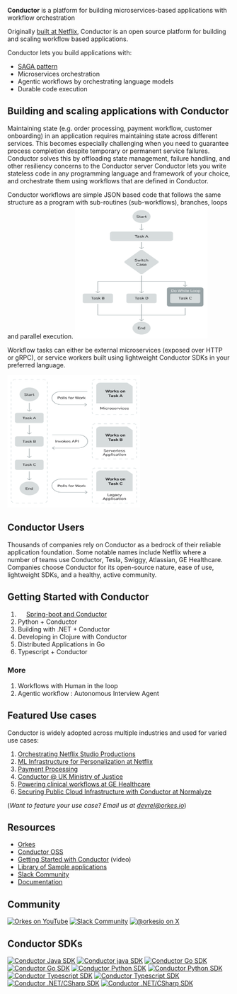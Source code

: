 **Conductor** is a platform for building microservices-based applications with workflow orchestration

Originally [built at Netflix](https://netflixtechblog.com/netflix-conductor-a-microservices-orchestrator-2e8d4771bf40), Conductor is an open source platform for building and scaling workflow based applications. 

Conductor lets you build applications with:
* [SAGA pattern](https://learn.microsoft.com/en-us/azure/architecture/patterns/saga)
* Microservices orchestration
* Agentic workflows by orchestrating language models
* Durable code execution

## Building and scaling applications with Conductor
Maintaining state (e.g. order processing, payment workflow, customer onboarding) in an application requires maintaining state across different services.
This becomes especially challenging when you need to guarantee process completion despite temporary or permanent service failures. 
Conductor solves this by offloading state management, failure handling, and other resiliency concerns to the Conductor server
Conductor lets you write stateless code in any programming language and framework of your choice, and orchestrate them using workflows that are defined in Conductor.

Conductor workflows are simple JSON based code that follows the same structure as a program with sub-routines (sub-workflows), branches, loops and parallel execution.
<img alt="Conductor workflow with a branch" height="300" src="https://raw.githubusercontent.com/conductor-oss/.github/refs/heads/main/workflow_branch.png" width="300"/>

Workflow tasks can either be external microservices (exposed over HTTP or gRPC), or service workers built using lightweight Conductor SDKs in your preferred language.

<img alt="Conductor workflow with a branch" height="300" src="https://github.com/conductor-oss/.github/blob/main/workflow_tasks.png?raw=true" width="300"/>
 
## Conductor Users
Thousands of companies rely on Conductor as a bedrock of their reliable application foundation.
Some notable names include Netflix where a number of teams use Conductor, Tesla, Swiggy, Atlassian, GE Healthcare.
Companies choose Conductor for its open-source nature, ease of use, lightweight SDKs, and a healthy, active community.

## Getting Started with Conductor

1. <img src="https://upload.wikimedia.org/wikipedia/commons/7/79/Spring_Boot.svg" width="15" height="15">&nbsp;[Spring-boot and Conductor](https://github.com/conductor-oss/conductor-example-springboot3)
2. Python + Conductor
3. Building with .NET + Conductor
4. Developing in Clojure with Conductor
5. Distributed Applications in Go
6. Typescript + Conductor

### More
1. Workflows with Human in the loop
2. Agentic workflow : Autonomous Interview Agent


## Featured Use cases
Conductor is widely adopted across multiple industries and used for varied use cases:

1. [Orchestrating Netflix Studio Productions](https://www.youtube.com/watch?v=t2qnvQQrDfw)
2. [ML Infrastructure for Personalization at Netflix](https://www.youtube.com/watch?v=cyKMURxmjHQ&list=PLa2RlPLMYyBVVuT_5Rpmv8JNkemYB-8eH&index=20)
2. [Payment Processing](https://www.youtube.com/watch?v=Q74IMa3OKfA&list=PLa2RlPLMYyBVVuT_5Rpmv8JNkemYB-8eH&index=9)
3. [Conductor @ UK Ministry of Justice](https://www.youtube.com/watch?v=LnkgPoJoNn4)
4. [Powering clinical workflows at GE Healthcare](https://www.youtube.com/watch?v=aaS9IVS3ksk)
5. [Securing Public Cloud Infrastructure with Conductor at Normalyze](https://www.youtube.com/watch?v=erJE3rM0H_w&list=PLa2RlPLMYyBVVuT_5Rpmv8JNkemYB-8eH&index=18)

(*Want to feature your use case? Email us at devrel@orkes.io*)

## Resources
- [Orkes](https://orkes.io/)
- [Conductor OSS](https://conductor-oss.org/)
- [Getting Started with Conductor](https://www.youtube.com/watch?v=4azDdDlx27M) (video)
- [Library of Sample applications](https://github.com/conductor-oss/awesome-conductor-apps)
- [Slack Community](https://join.slack.com/t/orkes-conductor/shared_invite/zt-2vdbx239s-Eacdyqya9giNLHfrCavfaA)
- [Documentation](https://orkes.io/content)

## Community
[![Orkes on YouTube](https://img.shields.io/badge/orkes-FF0000?style=flat&logo=youtube)](https://www.youtube.com/@orkesio)
[![Slack Community](https://img.shields.io/badge/conductoross-blue?logo=slack)](https://join.slack.com/t/orkes-conductor/shared_invite/zt-2vdbx239s-Eacdyqya9giNLHfrCavfaA)
[![@orkesio on X](https://img.shields.io/badge/%40orkes-purple?logo=x)](https://x.com/orkesio)
 
## Conductor SDKs
[![Conductor Java SDK](https://github-readme-stats.vercel.app/api/pin/?username=conductor-oss&repo=java-sdk&show_icons=true&theme=default#gh-light-mode-only)](https://github.com/conductor-oss/java-sdk#gh-light-mode-only)
[![Conductor java SDK](https://github-readme-stats.vercel.app/api/pin/?username=conductor-oss&repo=java-sdk&show_icons=true&theme=github_dark#gh-dark-mode-only)](https://github.com/conductor-oss/java-sdk#gh-dark-mode-only)
[![Conductor Go SDK](https://github-readme-stats.vercel.app/api/pin/?username=conductor-oss&repo=go-sdk&show_icons=true&theme=default#gh-light-mode-only)](https://github.com/conductor-oss/go-sdk#gh-light-mode-only)
[![Conductor Go SDK](https://github-readme-stats.vercel.app/api/pin/?username=conductor-oss&repo=go-sdk&show_icons=true&theme=github_dark#gh-dark-mode-only)](https://github.com/conductor-oss/go-sdk#gh-dark-mode-only)
[![Conductor Python SDK](https://github-readme-stats.vercel.app/api/pin/?username=conductor-oss&repo=python-sdk&show_icons=true&theme=default#gh-light-mode-only)](https://github.com/conductor-oss/python-sdk#gh-light-mode-only)
[![Conductor Python SDK](https://github-readme-stats.vercel.app/api/pin/?username=conductor-oss&repo=python-sdk&show_icons=true&theme=github_dark#gh-dark-mode-only)](https://github.com/conductor-oss/python-sdk#gh-dark-mode-only)
[![Conductor Typescript SDK](https://github-readme-stats.vercel.app/api/pin/?username=conductor-oss&repo=csharp-sdk&show_icons=true&theme=default#gh-light-mode-only)](https://github.com/conductor-oss/pycsharpthon-sdk#gh-light-mode-only)
[![Conductor Typescript SDK](https://github-readme-stats.vercel.app/api/pin/?username=conductor-oss&repo=csharp-sdk&show_icons=true&theme=github_dark#gh-dark-mode-only)](https://github.com/conductor-oss/csharp-sdk#gh-dark-mode-only)
[![Conductor .NET/CSharp SDK](https://github-readme-stats.vercel.app/api/pin/?username=conductor-oss&repo=csharp-sdk&show_icons=true&theme=default#gh-light-mode-only)](https://github.com/conductor-oss/pycsharpthon-sdk#gh-light-mode-only)
[![Conductor .NET/CSharp SDK](https://github-readme-stats.vercel.app/api/pin/?username=conductor-oss&repo=csharp-sdk&show_icons=true&theme=github_dark#gh-dark-mode-only)](https://github.com/conductor-oss/csharp-sdk#gh-dark-mode-only)










